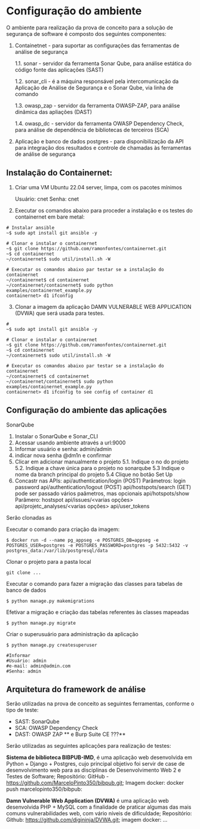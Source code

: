 # Configuração do ambiente

O ambiente para realização da prova de conceito para a solução de segurança de software é composto dos seguintes componentes:

1. Containetnet - para suportar as configurações das ferramentas de análise de segurança
   
   1.1. sonar -  servidor da ferramenta Sonar Qube, para análise estática do código fonte das aplicações (SAST)
   
   1.2. sonar_cli - é a máquina responsável pela intercomunicação da Aplicação de Análise de Segurança e o Sonar Qube, via linha de comando
   
   1.3. owasp_zap - servidor da ferramenta OWASP-ZAP, para análise dinâmica das apliações (DAST)

   1.4. owasp_dc - servidor da ferramenta OWASP Dependency Check, para análise de dependência de bibliotecas de terceiros (SCA)


2. Aplicação e banco de dados postgres - para disponibilização da API para integração dos resultados e controle de chamadas às ferramentas de análise de segurança




## Instalação do Containernet:

1. Criar uma VM Ubuntu 22.04 server, limpa, com os pacotes mínimos

   Usuário: cnet
   Senha: cnet

2. Executar os comandos abaixo para proceder a instalação e os testes do containernet em bare metal:
```shell
# Instalar ansible
~$ sudo apt install git ansible -y

# Clonar e instalar o containernet
~$ git clone https://github.com/ramonfontes/containernet.git
~$ cd containernet
~/containernet$ sudo util/install.sh -W

# Executar os comandos abaixo par testar se a instalação do containernet
~/containernet$ cd containernet
~/containernet/containernet$ sudo python examples/containernet_example.py
containernet> d1 ifconfig 
```

3. Clonar a imagem da aplicação DAMN VULNERABLE WEB APPLICATION (DVWA) que será usada para testes. 

```shell
# 
~$ sudo apt install git ansible -y

# Clonar e instalar o containernet
~$ git clone https://github.com/ramonfontes/containernet.git
~$ cd containernet
~/containernet$ sudo util/install.sh -W

# Executar os comandos abaixo par testar se a instalação do containernet
~/containernet$ cd containernet
~/containernet/containernet$ sudo python examples/containernet_example.py
containernet> d1 ifconfig to see config of container d1
```



## Configuração do ambiente das aplicações


SonarQube

1. Instalar o SonarQube e Sonar_CLI
2. Acessar usando ambiente através a url<IPserver>:9000
3. Informar usuário e senha: admin/admin
4. indicar nova senha @dm1n e confirmar
5. Clicar em adicionar manualmente o projeto
   5.1. Indique o no do projeto
   5.2. Indique a chave única para o projeto no sonarqube
   5.3 Indique o nome da branch principal do projeto
   5.4 Clique no botão Set Up
6. Concastr nas APIs:
api/authentication/login (POST)
Parâmetros:
   login 
   password
api/authentication/logout (POST)
api/hostspots/search (GET)
   pode ser passado vários paâmetros, mas opcionais
api/hotspots/show
Parâmero:
   hostspot
api/issues/<varias opções>
api/projetc_analyses/<varias opções>
api/user_tokens


Serão clonadas as 


Executar o comando para criação da imagem:
```shell
$ docker run -d --name pg_appseg -e POSTGRES_DB=appseg -e POSTGRES_USER=postgres -e POSTGRES_PASSWORD=postgres -p 5432:5432 -v postgres_data:/var/lib/postgresql/data
```

Clonar o projeto para a pasta local
```shell
git clone ...
```

Executar o comando para fazer a migração das classes para tabelas de banco de dados
```shell
$ python manage.py makemigrations
```

Efetivar a migração e criação das tabelas referentes às classes mapeadas
```shell
$ python manage.py migrate
```

Criar o superusuário para administração da aplicação
```shell
$ python manage.py createsuperuser

#Informar
#Usuário: admin
#e-mail: admin@admin.com
#Senha: admin
```

## Arquitetura do framework de análise

Serão utilizadas na prova de conceito as seguintes ferramentas, conforme o tipo de teste:

* SAST: SonarQube
* SCA: OWASP Dependençy Check
* DAST: OWASP ZAP ** e Burp Suite CE ???**


Serão utilizadas as seguintes aplicações para realização de testes:

**Sistema de biblioteca BIBPUB-IMD**, é uma aplicação web desenvolvida em Python + Django + Postgres, cujo principal objetivo foi servir de case de desenvolvimento web para as disciplinas de Desenvolvimento Web 2 e Testes de Software; Repositório: GitHub -  https://github.com/MarceloPinto350/bibpub.git; Imagem docker: docker push marcelopinto350/bibpub:<tagname>

**Damn Vulnerable Web Application (DVWA)** é uma aplicação web desenvolvida  PHP + MySQL com a finalidade de praticar algumas das mais comuns vulnerabilidades web, com vário níveis de dificuldade; Repositório: Github: https://github.com/digininja/DVWA.git; imagem docker: ...

